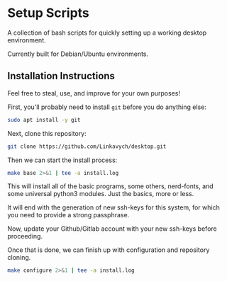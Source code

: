 # Setup Scripts

A collection of bash scripts for quickly setting up a working desktop environment.

Currently built for Debian/Ubuntu environments.

## Installation Instructions

Feel free to steal, use, and improve for your own purposes!

First, you'll probably need to install `git` before you do anything else:

```bash
sudo apt install -y git
```

Next, clone this repository:

```bash
git clone https://github.com/Linkavych/desktop.git
```

Then we can start the install process:

```bash
make base 2>&1 | tee -a install.log
```

This will install all of the basic programs, some others, nerd-fonts, and some universal
python3 modules. Just the basics, more or less.

It will end with the generation of new ssh-keys for this system, for which you 
need to provide a strong passphrase.

Now, update your Github/Gitlab account with your new ssh-keys before proceeding.

Once that is done, we can finish up with configuration and repository cloning.

```bash
make configure 2>&1 | tee -a install.log
```
